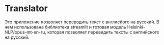 # Translator
Это приложение позволяет переводить текст с англисйого на русский.
В нем использована библиотека streamlit и готовая модель Helsinki-NLP/opus-mt-en-ru, которая позволяет перевидить тексты с английского на русский.
